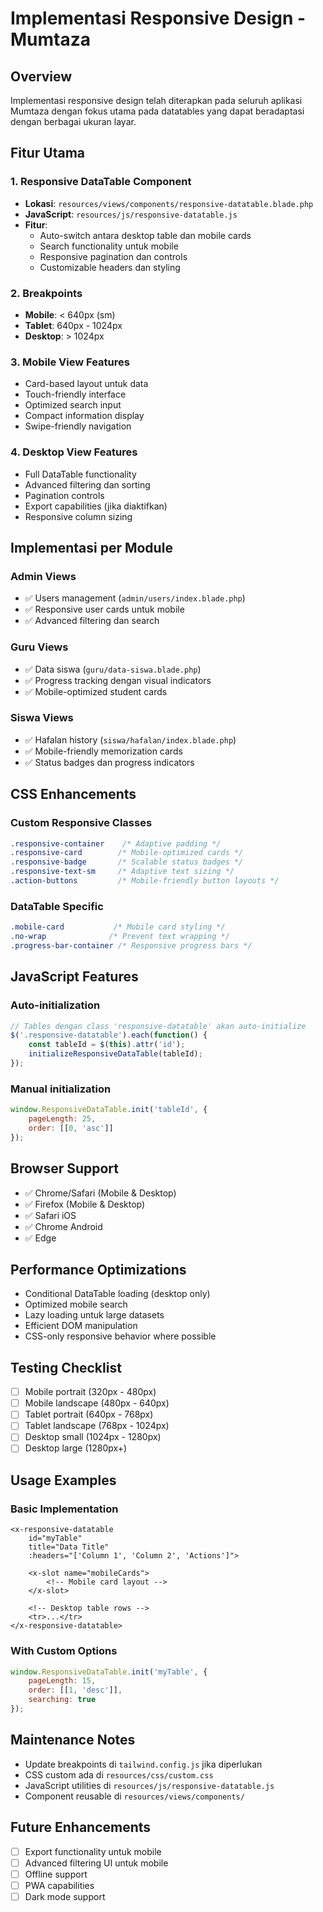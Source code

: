 # Implementasi Responsive Design - Mumtaza

## Overview
Implementasi responsive design telah diterapkan pada seluruh aplikasi Mumtaza dengan fokus utama pada datatables yang dapat beradaptasi dengan berbagai ukuran layar.

## Fitur Utama

### 1. Responsive DataTable Component
- **Lokasi**: `resources/views/components/responsive-datatable.blade.php`
- **JavaScript**: `resources/js/responsive-datatable.js`
- **Fitur**:
  - Auto-switch antara desktop table dan mobile cards
  - Search functionality untuk mobile
  - Responsive pagination dan controls
  - Customizable headers dan styling

### 2. Breakpoints
- **Mobile**: < 640px (sm)
- **Tablet**: 640px - 1024px
- **Desktop**: > 1024px

### 3. Mobile View Features
- Card-based layout untuk data
- Touch-friendly interface
- Optimized search input
- Compact information display
- Swipe-friendly navigation

### 4. Desktop View Features
- Full DataTable functionality
- Advanced filtering dan sorting
- Pagination controls
- Export capabilities (jika diaktifkan)
- Responsive column sizing

## Implementasi per Module

### Admin Views
- ✅ Users management (`admin/users/index.blade.php`)
- ✅ Responsive user cards untuk mobile
- ✅ Advanced filtering dan search

### Guru Views  
- ✅ Data siswa (`guru/data-siswa.blade.php`)
- ✅ Progress tracking dengan visual indicators
- ✅ Mobile-optimized student cards

### Siswa Views
- ✅ Hafalan history (`siswa/hafalan/index.blade.php`)
- ✅ Mobile-friendly memorization cards
- ✅ Status badges dan progress indicators

## CSS Enhancements

### Custom Responsive Classes
```css
.responsive-container    /* Adaptive padding */
.responsive-card        /* Mobile-optimized cards */
.responsive-badge       /* Scalable status badges */
.responsive-text-sm     /* Adaptive text sizing */
.action-buttons         /* Mobile-friendly button layouts */
```

### DataTable Specific
```css
.mobile-card           /* Mobile card styling */
.no-wrap              /* Prevent text wrapping */
.progress-bar-container /* Responsive progress bars */
```

## JavaScript Features

### Auto-initialization
```javascript
// Tables dengan class 'responsive-datatable' akan auto-initialize
$('.responsive-datatable').each(function() {
    const tableId = $(this).attr('id');
    initializeResponsiveDataTable(tableId);
});
```

### Manual initialization
```javascript
window.ResponsiveDataTable.init('tableId', {
    pageLength: 25,
    order: [[0, 'asc']]
});
```

## Browser Support
- ✅ Chrome/Safari (Mobile & Desktop)
- ✅ Firefox (Mobile & Desktop)  
- ✅ Safari iOS
- ✅ Chrome Android
- ✅ Edge

## Performance Optimizations
- Conditional DataTable loading (desktop only)
- Optimized mobile search
- Lazy loading untuk large datasets
- Efficient DOM manipulation
- CSS-only responsive behavior where possible

## Testing Checklist
- [ ] Mobile portrait (320px - 480px)
- [ ] Mobile landscape (480px - 640px)
- [ ] Tablet portrait (640px - 768px)
- [ ] Tablet landscape (768px - 1024px)
- [ ] Desktop small (1024px - 1280px)
- [ ] Desktop large (1280px+)

## Usage Examples

### Basic Implementation
```blade
<x-responsive-datatable 
    id="myTable" 
    title="Data Title"
    :headers="['Column 1', 'Column 2', 'Actions']">
    
    <x-slot name="mobileCards">
        <!-- Mobile card layout -->
    </x-slot>
    
    <!-- Desktop table rows -->
    <tr>...</tr>
</x-responsive-datatable>
```

### With Custom Options
```javascript
window.ResponsiveDataTable.init('myTable', {
    pageLength: 15,
    order: [[1, 'desc']],
    searching: true
});
```

## Maintenance Notes
- Update breakpoints di `tailwind.config.js` jika diperlukan
- CSS custom ada di `resources/css/custom.css`
- JavaScript utilities di `resources/js/responsive-datatable.js`
- Component reusable di `resources/views/components/`

## Future Enhancements
- [ ] Export functionality untuk mobile
- [ ] Advanced filtering UI untuk mobile
- [ ] Offline support
- [ ] PWA capabilities
- [ ] Dark mode support